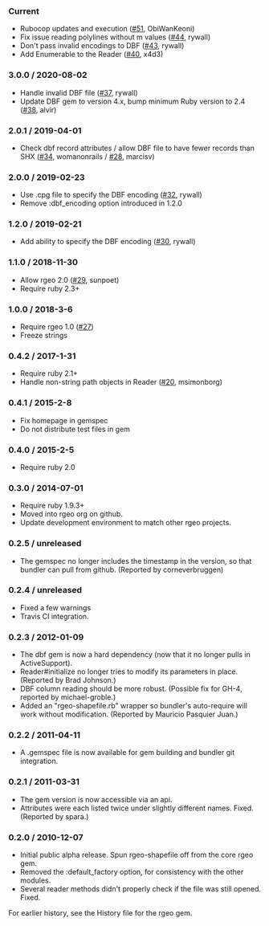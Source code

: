 ### Current

* Rubocop updates and execution ([#51](https://github.com/rgeo/rgeo-shapefile/pull/51), ObiWanKeoni)
* Fix issue reading polylines without m values ([#44](https://github.com/rgeo/rgeo-shapefile/pull/44), rywall)
* Don't pass invalid encodings to DBF ([#43](https://github.com/rgeo/rgeo-shapefile/pull/43), rywall)
* Add Enumerable to the Reader ([#40](https://github.com/rgeo/rgeo-shapefile/pull/40), x4d3)

### 3.0.0 / 2020-08-02

* Handle invalid DBF file ([#37](https://github.com/rgeo/rgeo-shapefile/pull/37), rywall)
* Update DBF gem to version 4.x, bump minimum Ruby version to 2.4 ([#38](https://github.com/rgeo/rgeo-shapefile/pull/38), alvir)

### 2.0.1 / 2019-04-01

* Check dbf record attributes / allow DBF file to have fewer records than SHX ([#34](https://github.com/rgeo/rgeo-shapefile/pull/34), womanonrails / [#28](https://github.com/rgeo/rgeo-shapefile/pull/28), marcisv)


### 2.0.0 / 2019-02-23

* Use .cpg file to specify the DBF encoding ([#32](https://github.com/rgeo/rgeo-shapefile/pull/32), rywall)
* Remove :dbf_encoding option introduced in 1.2.0


### 1.2.0 / 2019-02-21

* Add ability to specify the DBF encoding ([#30](https://github.com/rgeo/rgeo-shapefile/pull/30), rywall)


### 1.1.0 / 2018-11-30

* Allow rgeo 2.0 ([#29](https://github.com/rgeo/rgeo-shapefile/pull/29), sunpoet)
* Require ruby 2.3+


### 1.0.0 / 2018-3-6

* Require rgeo 1.0 ([#27](https://github.com/rgeo/rgeo-shapefile/pull/27))
* Freeze strings


### 0.4.2 / 2017-1-31

* Require ruby 2.1+
* Handle non-string path objects in Reader ([#20](https://github.com/rgeo/rgeo-shapefile/pull/20), msimonborg)

### 0.4.1 / 2015-2-8

* Fix homepage in gemspec
* Do not distribute test files in gem

### 0.4.0 / 2015-2-5

* Require ruby 2.0

### 0.3.0 / 2014-07-01

* Require ruby 1.9.3+
* Moved into rgeo org on github.
* Update development environment to match other rgeo projects.

### 0.2.5 / unreleased

* The gemspec no longer includes the timestamp in the version, so that bundler can pull from github. (Reported by corneverbruggen)

### 0.2.4 / unreleased

* Fixed a few warnings
* Travis CI integration.

### 0.2.3 / 2012-01-09

* The dbf gem is now a hard dependency (now that it no longer pulls in ActiveSupport).
* Reader#initialize no longer tries to modify its parameters in place. (Reported by Brad Johnson.)
* DBF column reading should be more robust. (Possible fix for GH-4, reported by michael-groble.)
* Added an "rgeo-shapefile.rb" wrapper so bundler's auto-require will work without modification. (Reported by Mauricio Pasquier Juan.)

### 0.2.2 / 2011-04-11

* A .gemspec file is now available for gem building and bundler git integration.

### 0.2.1 / 2011-03-31

* The gem version is now accessible via an api.
* Attributes were each listed twice under slightly different names. Fixed. (Reported by spara.)

### 0.2.0 / 2010-12-07

* Initial public alpha release. Spun rgeo-shapefile off from the core rgeo gem.
* Removed the :default_factory option, for consistency with the other modules.
* Several reader methods didn't properly check if the file was still opened. Fixed.

For earlier history, see the History file for the rgeo gem.
